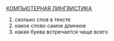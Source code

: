 <a href="https://github.com/repinnick/devIncHomework/blob/main/5 (21.01.2021)/classwork/computer_ling.cpp">КОМПЬЮТЕРНАЯ ЛИНГВИСТИКА</a>

<ol>
    <li>сколько слов в тексте</li>
    <li>какое слово самое длинное</li>
    <li>какая буква встречается чаще всего</li>
</ol>